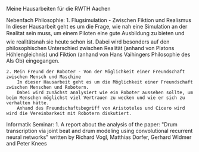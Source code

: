 

Meine Hausarbeiten für die RWTH Aachen

   Nebenfach Philosophie:
	1. Flugsimulation - Zwischen Fiktion und Realismus
		In dieser Hausarbeit geht es um die Frage, wie nah eine Simulation an der Realitat sein muss,
		um einem Piloten eine gute Ausbildung zu bieten und wie realitätsnah sie heute schon ist.
		Dabei wird besonders auf den philosophischen Unterschied zwischen Realität (anhand von Platons Höhlengleichnis)
		und Fiktion (anhand von Hans Vaihingers Philosophie des Als Ob) eingegangen.

	2. Mein Freund der Roboter - Von der Möglichkeit einer Freundschaft zwischen Mensch und Maschine
		In dieser Hausarbeit geht es um die Möglichkeit einer Freundschaft zwischen Menschen und Robotern.
		Dabei wird zunächst analysiert wie ein Roboter aussehen sollte, um beim Menschen möglichst viel Vertrauen zu wecken und wie er sich zu verhalten hätte.
		Anhand des Freundschaftsbegriff von Aristoteles und Cicero wird wird die Vereinbarkeit mit Robotern diskutiert.

   Informatik Seminar:
	1. A report about the analysis of the paper:
	"Drum transcription via joint beat and drum modeling using convolutional recurrent neural networks"
	written by Richard Vogl, Matthias Dorfer, Gerhard Widmer and Peter Knees
		